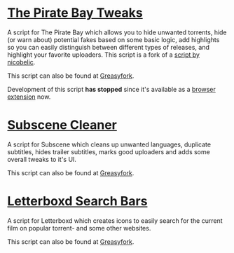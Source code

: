 # [The Pirate Bay Tweaks](https://github.com/LeLobster/userscripts/tree/master/The_Pirate_Bay_Tweaks)

A script for The Pirate Bay which allows you to hide unwanted torrents, hide (or warn about) potential fakes based on some basic logic, add highlights so you can easily distinguish between different types of releases, and highlight your favorite uploaders.
This script is a fork of a [script by nicobelic](https://greasyfork.org/scripts/21980).

This script can also be found at [Greasyfork](https://greasyfork.org/en/scripts/27293-the-pirate-bay-tweaks).

Development of this script **has stopped** since it's available as a [browser extension](https://github.com/LeLobster/The-Pirate-Bay-Tweaks) now.

# [Subscene Cleaner](https://github.com/LeLobster/userscripts/tree/master/Subscene_Cleaner)

A script for Subscene which cleans up unwanted languages, duplicate subtitles, hides trailer subtitles, marks good uploaders and adds some overall tweaks to it's UI.  

This script can also be found at [Greasyfork](https://greasyfork.org/en/scripts/30546-subscene-cleaner).

# [Letterboxd Search Bars](https://github.com/LeLobster/userscripts/tree/master/Letterboxd_Search_Bars)

A script for Letterboxd which creates icons to easily search for the current film on popular torrent- and some other websites.

This script can also be found at [Greasyfork](https://greasyfork.org/en/scripts/30547-letterboxd-search-bars).
